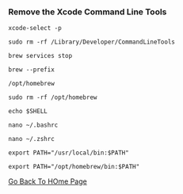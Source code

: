 ### Remove the Xcode Command Line Tools

```
xcode-select -p
```

```
sudo rm -rf /Library/Developer/CommandLineTools
```

```
brew services stop
```

```
brew --prefix
```

```
/opt/homebrew
```

```
sudo rm -rf /opt/homebrew
```

```
echo $SHELL
```

```
nano ~/.bashrc
```

```
nano ~/.zshrc
```

```
export PATH="/usr/local/bin:$PATH"
```

```
export PATH="/opt/homebrew/bin:$PATH"
```

[Go Back To HOme Page](https://github.com/ibasloom/Homebrew_Mac/blob/main/README.md)
